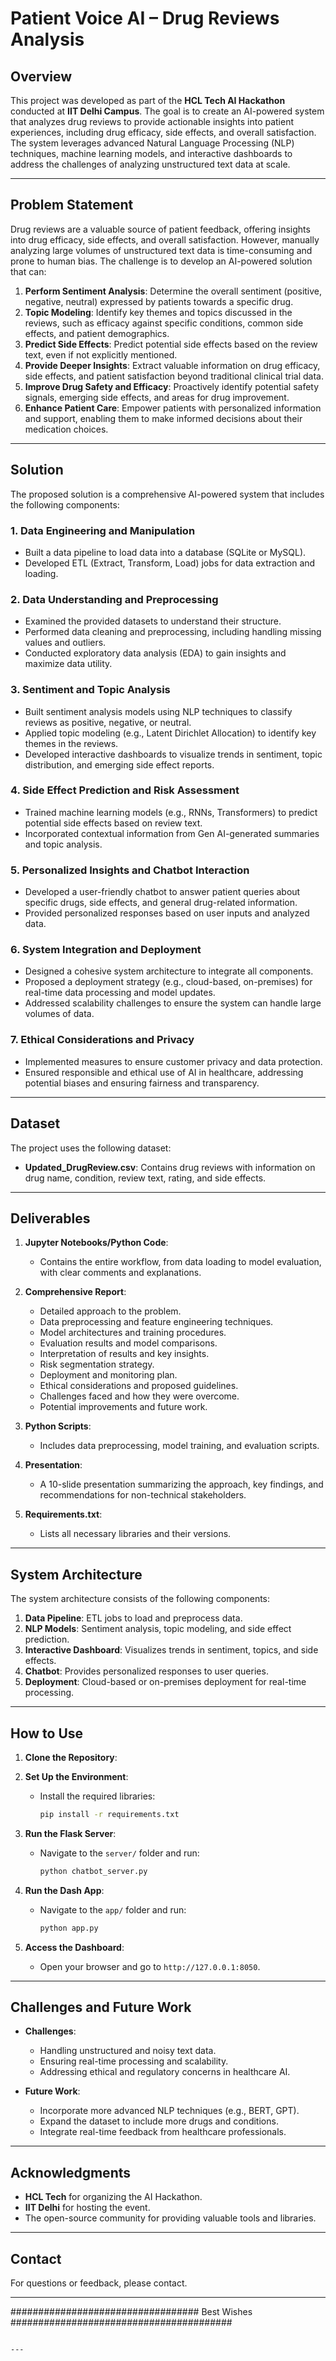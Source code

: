 # Patient Voice AI – Drug Reviews Analysis

## Overview
This project was developed as part of the **HCL Tech AI Hackathon** conducted at **IIT Delhi Campus**. The goal is to create an AI-powered system that analyzes drug reviews to provide actionable insights into patient experiences, including drug efficacy, side effects, and overall satisfaction. The system leverages advanced Natural Language Processing (NLP) techniques, machine learning models, and interactive dashboards to address the challenges of analyzing unstructured text data at scale.

---

## Problem Statement
Drug reviews are a valuable source of patient feedback, offering insights into drug efficacy, side effects, and overall satisfaction. However, manually analyzing large volumes of unstructured text data is time-consuming and prone to human bias. The challenge is to develop an AI-powered solution that can:

1. **Perform Sentiment Analysis**: Determine the overall sentiment (positive, negative, neutral) expressed by patients towards a specific drug.
2. **Topic Modeling**: Identify key themes and topics discussed in the reviews, such as efficacy against specific conditions, common side effects, and patient demographics.
3. **Predict Side Effects**: Predict potential side effects based on the review text, even if not explicitly mentioned.
4. **Provide Deeper Insights**: Extract valuable information on drug efficacy, side effects, and patient satisfaction beyond traditional clinical trial data.
5. **Improve Drug Safety and Efficacy**: Proactively identify potential safety signals, emerging side effects, and areas for drug improvement.
6. **Enhance Patient Care**: Empower patients with personalized information and support, enabling them to make informed decisions about their medication choices.

---

## Solution
The proposed solution is a comprehensive AI-powered system that includes the following components:

### 1. **Data Engineering and Manipulation**
- Built a data pipeline to load data into a database (SQLite or MySQL).
- Developed ETL (Extract, Transform, Load) jobs for data extraction and loading.

### 2. **Data Understanding and Preprocessing**
- Examined the provided datasets to understand their structure.
- Performed data cleaning and preprocessing, including handling missing values and outliers.
- Conducted exploratory data analysis (EDA) to gain insights and maximize data utility.

### 3. **Sentiment and Topic Analysis**
- Built sentiment analysis models using NLP techniques to classify reviews as positive, negative, or neutral.
- Applied topic modeling (e.g., Latent Dirichlet Allocation) to identify key themes in the reviews.
- Developed interactive dashboards to visualize trends in sentiment, topic distribution, and emerging side effect reports.

### 4. **Side Effect Prediction and Risk Assessment**
- Trained machine learning models (e.g., RNNs, Transformers) to predict potential side effects based on review text.
- Incorporated contextual information from Gen AI-generated summaries and topic analysis.

### 5. **Personalized Insights and Chatbot Interaction**
- Developed a user-friendly chatbot to answer patient queries about specific drugs, side effects, and general drug-related information.
- Provided personalized responses based on user inputs and analyzed data.

### 6. **System Integration and Deployment**
- Designed a cohesive system architecture to integrate all components.
- Proposed a deployment strategy (e.g., cloud-based, on-premises) for real-time data processing and model updates.
- Addressed scalability challenges to ensure the system can handle large volumes of data.

### 7. **Ethical Considerations and Privacy**
- Implemented measures to ensure customer privacy and data protection.
- Ensured responsible and ethical use of AI in healthcare, addressing potential biases and ensuring fairness and transparency.

---

## Dataset
The project uses the following dataset:
- **Updated_DrugReview.csv**: Contains drug reviews with information on drug name, condition, review text, rating, and side effects.

---

## Deliverables
1. **Jupyter Notebooks/Python Code**:
   - Contains the entire workflow, from data loading to model evaluation, with clear comments and explanations.

2. **Comprehensive Report**:
   - Detailed approach to the problem.
   - Data preprocessing and feature engineering techniques.
   - Model architectures and training procedures.
   - Evaluation results and model comparisons.
   - Interpretation of results and key insights.
   - Risk segmentation strategy.
   - Deployment and monitoring plan.
   - Ethical considerations and proposed guidelines.
   - Challenges faced and how they were overcome.
   - Potential improvements and future work.

3. **Python Scripts**:
   - Includes data preprocessing, model training, and evaluation scripts.

4. **Presentation**:
   - A 10-slide presentation summarizing the approach, key findings, and recommendations for non-technical stakeholders.

5. **Requirements.txt**:
   - Lists all necessary libraries and their versions.

---

## System Architecture
The system architecture consists of the following components:
1. **Data Pipeline**: ETL jobs to load and preprocess data.
2. **NLP Models**: Sentiment analysis, topic modeling, and side effect prediction.
3. **Interactive Dashboard**: Visualizes trends in sentiment, topics, and side effects.
4. **Chatbot**: Provides personalized responses to user queries.
5. **Deployment**: Cloud-based or on-premises deployment for real-time processing.

---

## How to Use
1. **Clone the Repository**:
   

2. **Set Up the Environment**:
   - Install the required libraries:
     ```bash
     pip install -r requirements.txt
     ```

3. **Run the Flask Server**:
   - Navigate to the `server/` folder and run:
     ```bash
     python chatbot_server.py
     ```

4. **Run the Dash App**:
   - Navigate to the `app/` folder and run:
     ```bash
     python app.py
     ```

5. **Access the Dashboard**:
   - Open your browser and go to `http://127.0.0.1:8050`.

---




## Challenges and Future Work
- **Challenges**:
  - Handling unstructured and noisy text data.
  - Ensuring real-time processing and scalability.
  - Addressing ethical and regulatory concerns in healthcare AI.

- **Future Work**:
  - Incorporate more advanced NLP techniques (e.g., BERT, GPT).
  - Expand the dataset to include more drugs and conditions.
  - Integrate real-time feedback from healthcare professionals.

---


## Acknowledgments
- **HCL Tech** for organizing the AI Hackathon.
- **IIT Delhi** for hosting the event.
- The open-source community for providing valuable tools and libraries.

---

## Contact
For questions or feedback, please contact.

---

################################## Best Wishes ########################################
```

---

